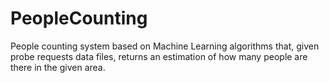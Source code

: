 # PeopleCounting
People counting system based on Machine Learning algorithms that, given probe requests data files, returns an estimation of how many people are there in the given area.
